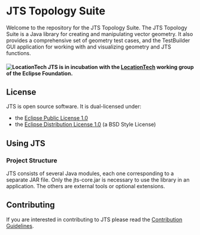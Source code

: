 JTS Topology Suite
==================
     
Welcome to the repository for the JTS Topology Suite.  The JTS Topology Suite is a Java library for creating and manipulating vector geometry.  It also provides a comprehensive set of geometry test cases, and the TestBuilder GUI application for working with and visualizing geometry and JTS functions.

#### ![LocationTech](https://pbs.twimg.com/profile_images/2552421256/hv2oas84tv7n3maianiq_normal.png) JTS is in incubation with the [LocationTech](http://www.locationtech.org) working group of the Eclipse Foundation.

## License

JTS is open source software.  It is dual-licensed under:
* the [Eclipse Public License 1.0](http://www.gnu.org/licenses/old-licenses/gpl-2.0.html)
* the [Eclipse Distribution License 1.0](http://www.eclipse.org/org/documents/edl-v10.php) (a BSD Style License)

## Using JTS

### Project Structure

JTS consists of several Java modules,
each one corresponding to a separate JAR file.
Only the jts-core.jar is necessary to use the library in an application.
The others are external tools or optional extensions.

## Contributing

If you are interested in contributing to JTS please read the [Contribution Guidelines](CONTRIBUTING.md).
